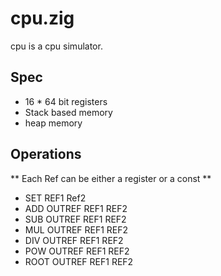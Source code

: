 # cpu.zig
cpu is a cpu simulator.

## Spec
- 16 * 64 bit registers
- Stack based memory
- heap memory

## Operations
** Each Ref can be either a register or a const **
- SET REF1 Ref2 
- ADD OUTREF REF1 REF2
- SUB OUTREF REF1 REF2
- MUL OUTREF REF1 REF2
- DIV OUTREF REF1 REF2
- POW OUTREF REF1 REF2
- ROOT OUTREF REF1 REF2



